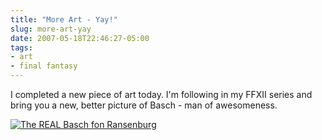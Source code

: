 ```yaml
---
title: "More Art - Yay!"
slug: more-art-yay
date: 2007-05-18T22:46:27-05:00
tags:
- art
- final fantasy
---
```

I completed a new piece of art today. I'm following in my FFXII series and bring you a new, better picture of Basch - man of awesomeness.

[![](http://www.dxprog.com/pics/Basch.png "The REAL Basch fon Ransenburg")](http://www.dxprog.com/pics/Basch.png)
